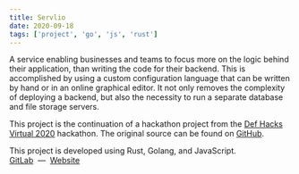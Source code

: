 ```yaml
---
title: Servlio
date: 2020-09-18
tags: ['project', 'go', 'js', 'rust']
---
```


A service enabling businesses and teams to focus more on the logic behind their application, than writing the code for their backend.
This is accomplished by using a custom configuration language that can be written by hand or in an online graphical editor.
It not only removes the complexity of deploying a backend, but also the necessity to run a separate database and file storage servers.

This project is the continuation of a hackathon project from the [Def Hacks Virtual 2020](https://defhacks.co/hackathons/virtual) hackathon.
The original source can be found on [GitHub](https://github.com/akrantz01/backendless.git).

<p>
This project is developed using Rust, Golang, and JavaScript.
<br/>
<a href="https://gitlab.com/servlio" target="_blank">GitLab</a>
&nbsp;&mdash;&nbsp;
<a href="https://servlio.dev" target="_blank">Website</a>
</p>
